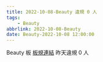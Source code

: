 ```yaml
---
title: 2022-10-08-Beauty 違規 0 人
tags:
    - Beauty
abbrlink: 2022-10-08-Beauty
date: Beauty-2022-10-08 12:00:00
---
```

Beauty 板 [板規連結](https://www.ptt.cc/bbs/Beauty/M.1630069980.A.84B.html)
昨天違規 0 人
